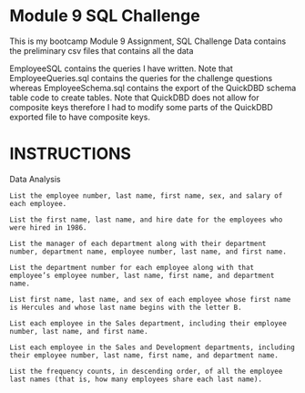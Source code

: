 # Module 9 SQL Challenge

This is my bootcamp Module 9 Assignment, SQL Challenge
Data contains the preliminary csv files that contains all the data

EmployeeSQL contains the queries I have written. Note that EmployeeQueries.sql contains the queries for the challenge questions whereas EmployeeSchema.sql contains the export of the QuickDBD schema table code to create tables.
Note that QuickDBD does not allow for composite keys therefore I had to modify some parts of the QuickDBD exported file to have composite keys.

# INSTRUCTIONS

Data Analysis

    List the employee number, last name, first name, sex, and salary of each employee.

    List the first name, last name, and hire date for the employees who were hired in 1986.

    List the manager of each department along with their department number, department name, employee number, last name, and first name.

    List the department number for each employee along with that employee’s employee number, last name, first name, and department name.

    List first name, last name, and sex of each employee whose first name is Hercules and whose last name begins with the letter B.

    List each employee in the Sales department, including their employee number, last name, and first name.

    List each employee in the Sales and Development departments, including their employee number, last name, first name, and department name.

    List the frequency counts, in descending order, of all the employee last names (that is, how many employees share each last name).
